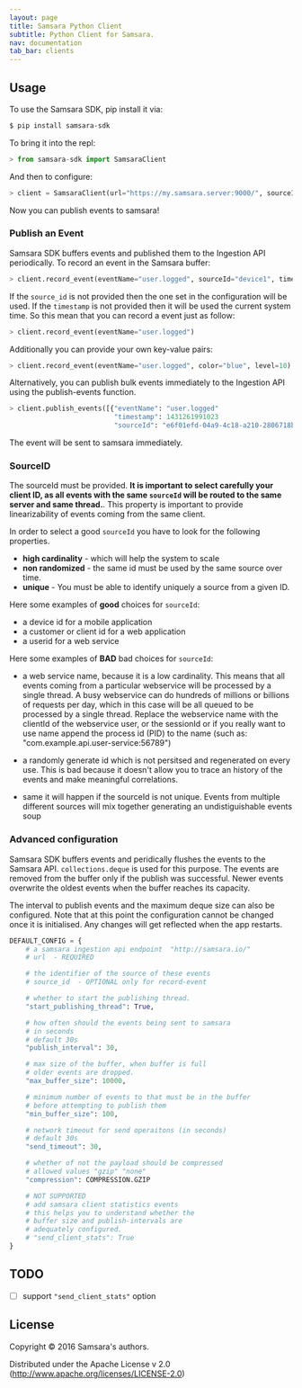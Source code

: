 ```yaml
---
layout: page
title: Samsara Python Client
subtitle: Python Client for Samsara.
nav: documentation
tab_bar: clients
---
```


## Usage

To use the Samsara SDK, pip install it via:

```bash
$ pip install samsara-sdk
```

To bring it into the repl:

```python
> from samsara-sdk import SamsaraClient
```

And then to configure:

```python
> client = SamsaraClient(url="https://my.samsara.server:9000/", sourceId="source identifier")
```


Now you can publish events to samsara!

### Publish an Event

Samsara SDK buffers events and published them to the Ingestion API
periodically. To record an event in the Samsara buffer:


```python
> client.record_event(eventName="user.logged", sourceId="device1", timestamp=1234567890)  # note that timestamp is in milliseconds
```

If the `source_id` is not provided then the one set in the configuration will be used.
If the `timestamp` is not provided then it will be used the current system time.
So this mean that you can record a event just as follow:

```python
> client.record_event(eventName="user.logged")
```
Additionally you can provide your own key-value pairs:

```python
> client.record_event(eventName="user.logged", color="blue", level=10)
```

Alternatively, you can publish bulk events immediately to the
Ingestion API using the publish-events function.

```python
> client.publish_events([{"eventName": "user.logged"
                          "timestamp": 1431261991023
                          "sourceId": "e6f01efd-04a9-4c18-a210-2806718b6d43"}])
```

The event will be sent to samsara immediately.


### SourceID

The sourceId must be provided. **It is important to select carefully
your client ID, as all events with the same `sourceId` will be routed
to the same server and same thread.**.  This property is important to
provide linearizability of events coming from the same client.

In order to select a good `sourceId` you have to look for the
following properties.

  - **high cardinality** - which will help the system to scale
  - **non randomized** - the same id must be used by the same source over time.
  - **unique** - You must be able to identify uniquely a source from a given ID.

Here some examples of **good** choices for `sourceId`:

  - a device id for a mobile application
  - a customer or client id for a web application
  - a userid for a web service

Here some examples of **BAD** bad choices for `sourceId`:

  - a web service name, because it is a low cardinality. This means
    that all events coming from a particular webservice will be
    processed by a single thread.  A busy webservice can do hundreds
    of millions or billions of requests per day, which in this case
    will be all queued to be processed by a single thread.  Replace
    the webservice name with the clientId of the webservice user, or
    the sessionId or if you really want to use name append the process
    id (PID) to the name (such as:
    "com.example.api.user-service:56789")

  - a randomly generate id which is not persitsed and regenerated on
    every use.  This is bad because it doesn't allow you to trace an
    history of the events and make meaningful correlations.

  - same it will happen if the sourceId is not unique. Events from
    multiple different sources will mix together generating an
    undistiguishable events soup


### Advanced configuration

Samsara SDK buffers events and peridically flushes the events to the
Samsara API. `collections.deque` is used for this purpose. The events are
removed from the buffer only if the publish was successful. Newer
events overwrite the oldest events when the buffer reaches its
capacity.

The interval to publish events and the maximum deque size can
also be configured. Note that at this point the configuration cannot
be changed once it is initialised. Any changes will get reflected when
the app restarts.

```python
DEFAULT_CONFIG = {
    # a samsara ingestion api endpoint  "http://samsara.io/"
    # url  - REQUIRED

    # the identifier of the source of these events
    # source_id  - OPTIONAL only for record-event

    # whether to start the publishing thread.
    "start_publishing_thread": True,

    # how often should the events being sent to samsara
    # in seconds
    # default 30s
    "publish_interval": 30,

    # max size of the buffer, when buffer is full
    # older events are dropped.
    "max_buffer_size": 10000,

    # minimum number of events to that must be in the buffer
    # before attempting to publish them
    "min_buffer_size": 100,

    # network timeout for send operaitons (in seconds)
    # default 30s
    "send_timeout": 30,

    # whether of not the payload should be compressed
    # allowed values "gzip" "none"
    "compression": COMPRESSION.GZIP

	# NOT SUPPORTED
    # add samsara client statistics events
    # this helps you to understand whether the
    # buffer size and publish-intervals are
    # adequately configured.
    # "send_client_stats": True
}
```

## TODO

- [ ] support `"send_client_stats"` option


## License

Copyright © 2016 Samsara's authors.

Distributed under the Apache License v 2.0 (http://www.apache.org/licenses/LICENSE-2.0)
